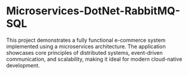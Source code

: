 # Microservices-DotNet-RabbitMQ-SQL
This project demonstrates a fully functional e-commerce system implemented using a microservices architecture. The application showcases core principles of distributed systems, event-driven communication, and scalability, making it ideal for modern cloud-native development.
